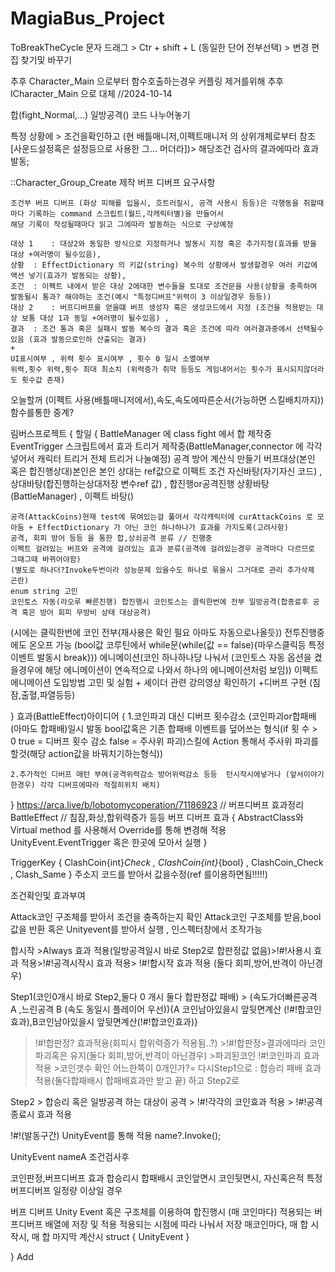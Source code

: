 # MagiaBus_Project
 ToBreakTheCycle
문자 드래그 > Ctr + shift + L (동일한 단어 전부선택) > 변경
편집 찾기및 바꾸기

추후 Character_Main 으로부터 함수호출하는경우 커플링 제거를위해 추후 ICharacter_Main 으로 대체
//2024-10-14

합(fight_Normal,...) 일방공격() 코드 나누어놓기

특정 상황에  > 조건을확인하고 (현 배틀매니저,이펙트매니저 의 상위개체로부터 참조 [사운드설정혹은 설정등으로 사용한 그... 머더라])> 해당조건 검사의 결과에따라 효과발동;

::Character_Group_Create 제작
버프 디버프 요구사항  

	조건부 버프 디버프 (화상 피해를 입을시, 흐트러질시, 공격 사용시 등등)은 각행동을 취할때마다 기록하는 command 스크립트(월드,각캐릭터별)을 만들어서
	해당 기록이 작성될때마다 읽고 그에따라 발동하는 식으로 구상예정

	대상 1 	: 대상2와 동일한 방식으로 지정하거나 발동시 지정 혹은 추가지정(효과를 받을 대상 +여러명이 될수있음),
	상황	: EffectDictionary 의 키값(string) 복수의 상황에서 발생할경우 여러 키값에 액션 넣기(효과가 발동되는 상황),
	조건 	: 이펙트 내에서 받은 대상 2에대한 변수들을 토대로 조건문을 사용(상황을 충족하여 발동될시 통과? 해야하는 조건(예시 "특정디버프"위력이 3 이상일경우 등등))
	대상 2 	: 버프디버프를 얻을떄 버프 생성자 혹은 생성코드에서 지정 (조건을 적용받는 대상 보통 대상 1과 동일 +여러명이 될수있음) ,
	결과 	: 조건 통과 혹은 실패시 발동 복수의 결과 혹은 조건에 따라 여러결과중에서 선택될수있음 (효과 발동으로인하 산출되는 결과)
	+
	UI표시여부 , 위력 횟수 표시여부 , 횟수 0 일시 소멸여부
	위력,횟수 위력,횟수 최대 최소치 (위력증가 취약 등등도 게임내어서는 횟수가 표시되지않더라도 횟수값 존재)

오늘할꺼 (이펙트 사용(배틀매니저에서),속도,속도에따른순서(가능하면 스킬배치까지)) 함수를통한 중계?

 림버스프로젝트
{
할일
{
	BattleManager 에 class fight 에서 합 제작중
	EventTrigger 스크립트에서 효과 트리거 제작중(BattleManager,connector 에 각각 넣어서 캐릭터 트리거 전체 트리거 나눌예정)
	공격 방어 계산식 만들기 버프대상(본인 혹은 합진행상대)본인은 본인 상대는 ref값으로
	이펙트 조건 자신바탕(자기자신 코드) , 상대바탕(합진행하는상대저장 변수ref 값) , 합진행or공격진행 상황바탕(BattleManager) , 이펙트 바탕()

	공격(AttackCoins)현재 test에 묶여있는걸 풀어서 각각캐릭터에 curAttackCoins 로 모아둠 + EffectDictionary 가 아닌 코인 하나하나가 효과를 가지도록(고려사항)
	공격, 회피 방어 등등 을 통한 합,상쇠공격 분류 // 진행중
	이펙트 걸려있는 버프와 공격에 걸려있는 효과 분류(공격에 걸려있는경우 공격마다 다르므로 그때그때 바뀌어야함)
	(별도로 하나더?Invoke두번이라 성능문제 있을수도 하나로 묶을시 그거대로 관리 추가삭제 곤란)
	enum string 고민
	코인토스 자동(라오루 빠른진행) 합진행시 코인토스는 클릭한번에 전부 일방공격(합종료후 공격 혹은 방어 회피 무방비 상태 대상공격)
(시에는 클릭한번에 코인 전부(재사용은 확인 필요 아마도 자동으로나올듯))
전투진행중에도 온오프 가능
(bool값 코루틴에서 while문(while(값 == false){마우스클릭등 특정이벤트 발동시 break}))
	에니메이션(코인 하나하나당 나눠서 (코인토스 자동 옵션을 켰을경우에 해당 에니메이션이 연속적으로 나와서 하나의 에니메이션처럼 보임))
	이펙트 에니메이션 도입방법 고민 및 실험 + 셰이더 관련 강의영상 확인하기
	+디버프 구현 (침잠,출혈,파열등등)
	
}
효과(BattleEffect)아이디어
{
	1.코인파괴 대신 디버프 횟수감소
	(코인파괴or합패배(아마도 합패배)일시 발동 bool값혹은 기존 합패배 이벤트를 덮어쓰는 형식(if 횟	수 > 0  true = 디버프 횟수 감소 false = 주사위 파괴)스킬에 Action 통해서 주사위 파괴를 할것(해당 action값을 바꿔치기하는형식))
	
	2.추가적인 디버프 매턴 부여(공격위력감소 방어위력감소 등등  턴시작시에넣거나 (앞서이야기한경우) 각각 디버프에따라 적절히위치 배치)
}
https://arca.live/b/lobotomycoperation/71186923 // 버프디버프 효과정리
BattleEffect // 침잠,화상,합위력증가 등등 버프 디버프 효과
{
	AbstractClass와 Virtual method 를 사용해서 Override를 통해 변경해 적용 
	UnityEvent.EventTrigger 혹은 한곳에 모아서 실행
}

TriggerKey
{
	ClashCoin{int}_Check , ClashCoin{int}_{bool} , ClashCoin_Check , Clash_Same
}
주소지 코드를 받아서 값을수정(ref 를이용하면됨!!!!!)

조건확인및 효과부여

Attack코인 구조체를 받아서 조건을 충족하는지 확인
Attack코인 구조체를 받음,bool값을 반환 혹은 Unityevent를 받아서 실행 , 인스펙터창에서 조작가능

합시작 >Always 효과 적용(일방공격일시 바로 Step2로 합판정값 없음)>!#!사용시 효과 적용>!#!공격시작시 효과 적용> !#!합시작 효과 적용 (둘다 회피,방어,반격이 아닌경우)
 
Step1(코인0개시 바로 Step2,둘다 0 개시 둘다 합판정값 패배) > (속도가더빠른공격 A ,느린공격 B (속도 동일시 플레이어 우선)){A 코인남아있을시 앞뒷면계산
(!#!합코인효과),B코인남아있을시 앞뒷면계산(!#!합코인효과)}
 > !#!합판정? 효과적용(회피시 합위력증가 적용됨..?) >!#!합판정>결과에따라 코인파괴혹은 유지(둘다 회피,방어,반격이 아닌경우) >파괴된코인 !#!코인파괴 효과 적용 >코인갯수 확인 어느한쪽이 0개인가?= 다시Step1으로 : 합승리 패배 효과 적용(둘다합패배시 합패배효과만 받고 끝) 하고 Step2로
 
Step2  > 합승리 혹은 일방공격 하는 대상이 공격 > !#!각각의 코인효과 적용 > !#!공격종료시 효과 적용 

!#!(발동구간) UnityEvent를 통해 적용 name?.Invoke();

UnityEvent<InterfaceName> nameA 조건검사후

코인판정,버프디버프 효과
합승리시 합패배시 코인앞면시 코인뒷면시, 자신혹은적 특정버프디버프 일정량 이상일 경우


버프 디버프 Unity Event 혹은 구조체를 이용하여  합진행시 (매 코인마다) 적용되는 버프디버프 배열에 저장 및 적용
적용되는 시점에 따라 나눠서 저장
매코인마다, 매 합 시작시, 매 합 마지막 계산시 
struct
{
	UnityEvent
}


}
Add

